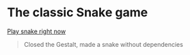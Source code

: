 # The classic Snake game

[Play snake right now](https://nikolay-govorov.github.io/snake/)

> Closed the Gestalt, made a snake without dependencies
